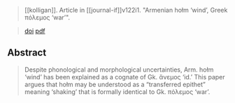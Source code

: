 > [[kolligan]]. Article in [[journal-if]]v122i1.
> "Armenian hołm ‘wind’, Greek πόλεμος ‘war’". 

> [doi](https://doi.org/10.1515/if-2017-0011)
> [pdf](a/kolligan2017.pdf)

## Abstract
> Despite phonological and morphological uncertainties, Arm. hołm ‘wind’ has been explained as a cognate of Gk. ἄνεμος ‘id.’ This paper argues that hołm may be understood as a “transferred epithet” meaning ‘shaking’ that is formally identical to Gk. πόλεμος ‘warʼ.